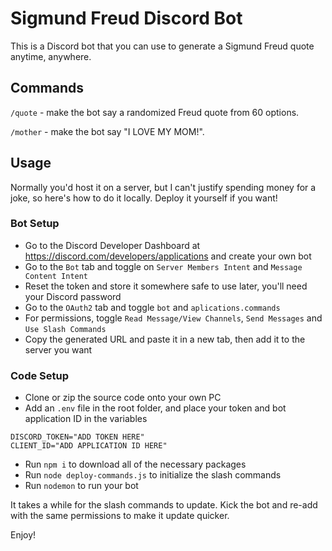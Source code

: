 # Sigmund Freud Discord Bot
This is a Discord bot that you can use to generate a Sigmund Freud quote anytime, anywhere.  

## Commands
`/quote` - make the bot say a randomized Freud quote from 60 options.

`/mother` - make the bot say "I LOVE MY MOM!".

## Usage
Normally you'd host it on a server, but I can't justify spending money for a joke, so here's how to do it locally. Deploy it yourself if you want!

### Bot Setup
- Go to the Discord Developer Dashboard at https://discord.com/developers/applications and create your own bot
- Go to the `Bot` tab and toggle on `Server Members Intent` and `Message Content Intent`
- Reset the token and store it somewhere safe to use later, you'll need your Discord password
- Go to the `OAuth2` tab and toggle `bot` and `aplications.commands`
- For permissions, toggle `Read Message/View Channels`, `Send Messages` and `Use Slash Commands`
- Copy the generated URL and paste it in a new tab, then add it to the server you want

### Code Setup
- Clone or zip the source code onto your own PC
- Add an `.env` file in the root folder, and place your token and bot application ID in the variables

``` .env
DISCORD_TOKEN="ADD TOKEN HERE"
CLIENT_ID="ADD APPLICATION ID HERE"
```
- Run `npm i` to download all of the necessary packages
- Run `node deploy-commands.js` to initialize the slash commands
- Run `nodemon` to run your bot

It takes a while for the slash commands to update. Kick the bot and re-add with the same permissions to make it update quicker. 

Enjoy!
     
